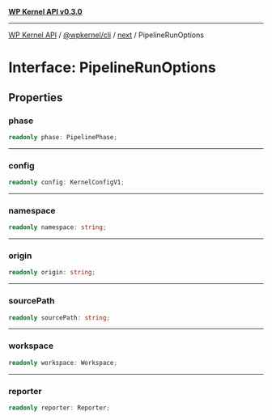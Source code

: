 [**WP Kernel API v0.3.0**](../../../../../README.md)

---

[WP Kernel API](../../../../../README.md) / [@wpkernel/cli](../../../README.md) / [next](../README.md) / PipelineRunOptions

# Interface: PipelineRunOptions

## Properties

### phase

```ts
readonly phase: PipelinePhase;
```

---

### config

```ts
readonly config: KernelConfigV1;
```

---

### namespace

```ts
readonly namespace: string;
```

---

### origin

```ts
readonly origin: string;
```

---

### sourcePath

```ts
readonly sourcePath: string;
```

---

### workspace

```ts
readonly workspace: Workspace;
```

---

### reporter

```ts
readonly reporter: Reporter;
```
